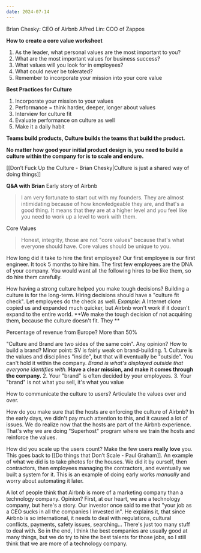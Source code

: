 ```yaml
---
date: 2024-07-14
---
```

Brian Chesky: CEO of Airbnb
Alfred Lin: COO of Zappos

**How to create a core value worksheet**
1. As the leader, what personal values are the most important to you?
2. What are the most important values for business success?
3. What values will you look for in employees?
4. What could never be tolerated?
5. Remember to incorporate your mission into your core value

**Best Practices for Culture**
1. Incorporate your mission to your values
2. Performance = think harder, deeper, longer about values
3. Interview for culture fit
4. Evaluate performance on culture as well
5. Make it a daily habit

**Teams build products, Culture builds the teams that build the product.**

**No matter how good your initial product design is, you need to build a culture within the company for is to scale and endure.**

[[Don’t Fuck Up the Culture - Brian Chesky|Culture is just a shared way of doing things]]

**Q&A with Brian**
Early story of Airbnb
> I am very fortunate to start out with my founders. They are almost intimidating because of how knowledgeable they are, and that's a good thing. It means that they are at a higher level and you feel like you need to work up a level to work with them.

Core Values
> Honest, integrity, those are not "core values" because that's what everyone should have. Core values should be unique to you.

How long did it take to hire the first employee?
	Our first employee is our first engineer. It took 5 months to hire him.
	The first few employees are the DNA of your company. You would want all the following hires to be like them, so do hire them carefully.

How having a strong culture helped you make tough decisions?
	Building a culture is for the long-term. Hiring decisions should have a "culture fit check". Let employees do the check as well.
	*Example*: A Internet clone copied us and expanded much quicker, but Airbnb won't work if it doesn't expand to the entire world. **We make the tough decision of not acquiring them, because the culture doesn't fit. They **

Percentage of revenue from Europe?
	More than 50%

"Culture and Brand are two sides of the same coin". Any opinion? How to build a brand?
	Minor point: SV is fairly weak on brand-building.
	1. Culture is the values and disciplines "inside", but that will eventually be "outside". You can't hold it within the company. *Brand is what's displayed outside that everyone identifies with.* **Have a clear mission, and make it comes through the company.**
	2. Your "brand" is often decided by your employees.
	3. Your "brand" is not what you sell, it's what you value

How to communicate the culture to users?
	Articulate the values over and over.

How do you make sure that the hosts are enforcing the culture of Airbnb?
	In the early days, we didn't pay much attention to this, and it caused a lot of issues. We do realize now that the hosts are part of the Airbnb experience. That's why we are doing "Superhost" program where we train the hosts and reinforce the values.

How did you scale up the users count?
	Make the few users **really love** you. This goes back to [[Do things that Don’t Scale - Paul Graham]]. An example of what we did is to take photos for the houses. We did it by ourself, then contractors, then employees managing the contractors, and eventually we built a system for it. This is an example of doing early works *manually* and worry about automating it later.

A lot of people think that Airbnb is more of a marketing company than a technology company. Opinion?
	 First, at our heart, we are a technology company, but here's a story.
	 Our investor once said to me that "your job as a CEO sucks in all the companies I invested in". He explains it, that since Airbnb is so international, it needs to deal with regulations, cultural conflicts, payments, safety issues, searching... There's just too many stuff to deal with.
	 So in the end, I think the best companies are usually good at many things, but we do try to hire the best talents for those jobs, so I still think that we are more of a technology company.

























